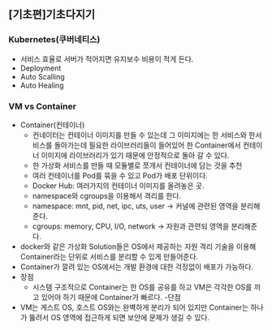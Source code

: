 ## [기초편]기초다지기

### Kubernetes(쿠버네티스)
- 서비스 효율로 서버가 적어지면 유지보수 비용이 적게 든다.
- Deployment
- Auto Scalling
- Auto Healing

### VM vs Container
- Container(컨테이너)
    - 컨네이터는 컨테이너 이미지를 만들 수 있는데 그 이미지에는 한 서비스와 한서비스를 돌아가는데 필요한 라이브러리들이 들어있어 한 Container에서 컨테이너 이미지에 라이브러리가 있기 때문에 안정적으로 돌아 갈 수 있다.
    - 한 가상화 서비스를 만들 때 모듈별로 쪼개서 컨테이너에 담는 것을 추천
    - 여러 컨테이너를 Pod를 묶을 수 있고 Pod가 배포 단위이다.
    - Docker Hub: 여러가지의 컨테이너 이미지를 올려놓은 곳.
    - namespace와 cgroups을 이용해서 격리를 한다.
    - namespace: mnt, pid, net, ipc, uts, user -> 커널에 관련된 영역을 분리해준다.
    - cgroups: memory, CPU, I/O, network -> 자원과 관련되 영역을 분리해준다.
- docker와 같은 가상화 Solution들은 OS에서 제공하는 자원 격리 기술을 이용해 Container라는 단위로 서비스를 분리할 수 있게 만들어준다.
- Container가 깔려 있는 OS에서는  개발 환경에 대한 걱정없이 배포가 가능하다.
- 장점
    -  시스템 구조적으로 Container는 한 OS를 공유를 하고 VM은 각각한 OS를 끼고 있어야 하기 때문에 Container가 빠르다.
-단점 
- VM는 게스트 OS, 호스트 OS와는 완벽하게 분리가 되어 있지만 Container는 하나가 뚫려서 OS 영역에 접근하게 되면 보안에 문제가 생길 수 있다.
